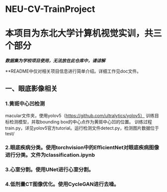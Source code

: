 # NEU-CV-TrainProject

# 本项目为东北大学计算机视觉实训，共三个部分
***数据集为学校项目使用，无法放在此仓库中，请谅解***

**README中仅对相关项目信息进行简单介绍。详细工作见doc文件。

## 一、眼底影像相关
### 1.黄斑中心凹检测
macular文件夹，使用yolov5（https://github.com/ultralytics/yolov5） 训练目标检测模型，并取bounding box的中心点作为黄斑中心凹的位置。
训练过程train.py，详见yolov5官方tutorial。运行检测文件detect.py，检测图片数据位于test/

### 2.眼底疾病分类。使用torchvision中的EfficientNet对眼底疾病图像进行分类。文件为classification.ipynb

### 3.心室分割。使用UNet进行心室分割。

### 4.低剂量CT图像优化。使用CycleGAN进行去噪。
